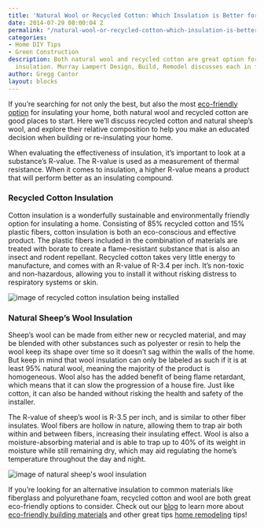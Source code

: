 ```yaml
---
title: 'Natural Wool or Recycled Cotton: Which Insulation is Better for Your Home?'
date: 2014-07-29 08:00:04 Z
permalink: "/natural-wool-or-recycled-cotton-which-insulation-is-better-for-your-home/"
categories:
- Home DIY Tips
- Green Construction
description: Both natural wool and recycled cotton are great option for eco-friendly home
  insulation. Murray Lampert Design, Build, Remodel discusses each in further detail.
author: Gregg Cantor
layout: blocks
---
```


If you’re searching for not only the best, but also the most [eco-friendly option](/san-diego-green-home-construction) for insulating your home, both natural wool and recycled cotton are good places to start. Here we’ll discuss recycled cotton and natural sheep’s wool, and explore their relative composition to help you make an educated decision when building or re-insulating your home.

When evaluating the effectiveness of insulation, it’s important to look at a substance’s R-value. The R-value is used as a measurement of thermal resistance. When it comes to insulation, a higher R-value means a product that will perform better as an insulating compound.

### Recycled Cotton Insulation

Cotton insulation is a wonderfully sustainable and environmentally friendly option for insulating a home. Consisting of 85% recycled cotton and 15% plastic fibers, cotton insulation is both an eco-conscious and effective product. The plastic fibers included in the combination of materials are treated with borate to create a flame-resistant substance that is also an insect and rodent repellant. Recycled cotton takes very little energy to manufacture, and comes with an R-value of R-3.4 per inch. It’s non-toxic and non-hazardous, allowing you to install it without risking distress to respiratory systems or skin.

![image of recycled cotton insulation being installed](http://mms.businesswire.com/media/20130807005173/en/378306/5/UltraTouch%2B_Application___Aug_2013.jpg "Recycled Cotten Home Insulation")

### Natural Sheep’s Wool Insulation

Sheep’s wool can be made from either new or recycled material, and may be blended with other substances such as polyester or resin to help the wool keep its shape over time so it doesn’t sag within the walls of the home. But keep in mind that wool insulation can only be labeled as such if it is at least 95% natural wool, meaning the majority of the product is homogeneous. Wool also has the added benefit of being flame retardant, which means that it can slow the progression of a house fire. Just like cotton, it can also be handed without risking the health and safety of the installer.

The R-value of sheep’s wool is R-3.5 per inch, and is similar to other fiber insulates. Wool fibers are hollow in nature, allowing them to trap air both within and between fibers, increasing their insulating effect. Wool is also a moisture-absorbing material and is able to trap up to 40% of its weight in moisture while still remaining dry, which may aid regulating the home’s temperature throughout the day and night.

![image of natural sheep's wool insulation](https://www.nevilllong.co.uk/sites/default/files/products/images/sheep_wool_install_scotland.jpg "Natural Sheep's Wool Home Insulation")

If you’re looking for an alternative insulation to common materials like fiberglass and polyurethane foam, recycled cotton and wool are both great eco-friendly options to consider. Check out our [blog](/blog/) to learn more about [eco-friendly building materials](/5-popular-sustainable-building-materials/) and other great tips [home remodeling](/san-diego-home-remodel-services) tips!

